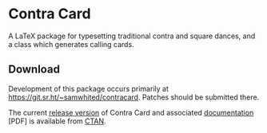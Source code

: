 # Contra Card

A LaTeX package for typesetting traditional contra and square dances, and a
class which generates calling cards.

## Download

Development of this package occurs primarily at
https://git.sr.ht/~samwhited/contracard.
Patches should be submitted there.

The current [release
version](http://ctan.org/tex-archive/macros/latex/contrib/contracard) of
Contra Card and associated
[documentation](http://mirrors.ctan.org/macros/latex/contrib/contracard/contracard.pdf)
[PDF] is available from [CTAN](http://ctan.org/pkg/contracard).
